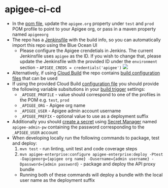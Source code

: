 # apigee-ci-cd

- In the [pom file](pom.xml), update the `apigee.org` property under `test` and `prod` POM profile to point to your Apigee org, or pass in a maven property named `apigeeorg`
- The repo has a [Jenkinsfile](Jenkinsfile) with the build info, so you can automatically import this repo using the Blue Ocean UI
  - Please configure the Apigee crendetials in Jenkins. The current Jenkinsfile uses `apigee` as the ID. If you wish to change that, please update the Jenkinsfile with the provided ID under the `environment` section - `APIGEE_CREDS = credentials('apigee')`
![](./media/apigee-credentials.png)
- Alternatively, if using [Cloud Build](https://cloud.google.com/cloud-build) the repo contains [build configuration files](https://cloud.google.com/cloud-build/docs/configuring-builds/create-basic-configuration) that can be used
- If using the provided Cloud Build [configuration file](cloudbuild.yaml) you should provide the following variable subsitutions in your [build trigger](https://cloud.google.com/cloud-build/docs/automating-builds/create-manage-triggers) settings:
  - `_APIGEE_PROFILE` - value should correspond to one of the profiles in the POM e.g. `test`, `prod`
  - `_APIGEE_ORG` - Apigee org name
  - `_APIGEE_USER` - Apigee admin account username
  - `_APIGEE_PREFIX` - optional value to use as a deployment suffix
- Additionally you should [create a secret](https://cloud.google.com/secret-manager/docs/creating-and-accessing-secrets) using [Secret Manager](https://cloud.google.com/secret-manager) named `apigee-admin-pw` containing the password corresponding to the `_APIGEE_USER` account
- When developing locally run the following commands to package, test and deploy:
  1. `mvn test` - run linting, unit test and code coverage steps
  2. `mvn apigee-enterprise:configure apigee-enterprise:deploy -Ptest -Dapigeeorg={apigee org name} -Dusername={admin username} -Dpassword={admin password}` - package and deploy the API proxy bundle
  - Running both of these commands will deploy a bundle with the local user name as the deployment suffix
